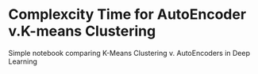 # Complexcity Time for AutoEncoder v.K-means Clustering
Simple notebook comparing K-Means Clustering v. AutoEncoders in Deep Learning
